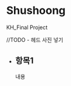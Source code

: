 # Shushoong
KH_Final Project


 //TODO - 헤드 사진 넣기 
<ul>
 
  <li> 
    <h2>항목1</h2>
    <p>내용</p>
  
  </li>
</ul>
